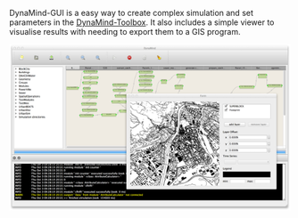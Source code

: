 DynaMind-GUI is a easy way to create complex simulation and set parameters in the [DynaMind-Toolbox](https://github.com/iut-ibk/DynaMind-ToolBox). It also includes a simple viewer to visualise results with needing to export them to a GIS program. 

![](doc/images/gui_with_view.png) 

